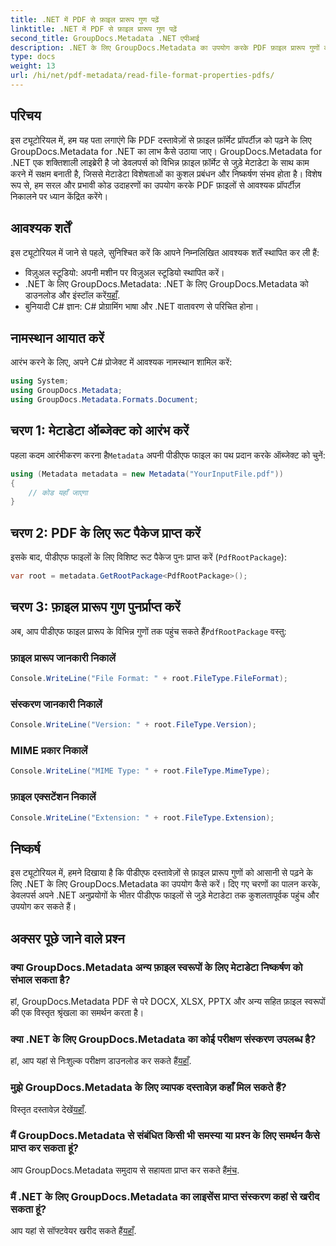 ```yaml
---
title: .NET में PDF से फ़ाइल प्रारूप गुण पढ़ें
linktitle: .NET में PDF से फ़ाइल प्रारूप गुण पढ़ें
second_title: GroupDocs.Metadata .NET एपीआई
description: .NET के लिए GroupDocs.Metadata का उपयोग करके PDF फ़ाइल प्रारूप गुणों को निकालने का तरीका जानें। सरल C# के साथ मेटाडेटा प्रबंधन में गोता लगाएँ।
type: docs
weight: 13
url: /hi/net/pdf-metadata/read-file-format-properties-pdfs/
---
```

## परिचय
इस ट्यूटोरियल में, हम यह पता लगाएंगे कि PDF दस्तावेज़ों से फ़ाइल फ़ॉर्मेट प्रॉपर्टीज़ को पढ़ने के लिए GroupDocs.Metadata for .NET का लाभ कैसे उठाया जाए। GroupDocs.Metadata for .NET एक शक्तिशाली लाइब्रेरी है जो डेवलपर्स को विभिन्न फ़ाइल फ़ॉर्मेट से जुड़े मेटाडेटा के साथ काम करने में सक्षम बनाती है, जिससे मेटाडेटा विशेषताओं का कुशल प्रबंधन और निष्कर्षण संभव होता है। विशेष रूप से, हम सरल और प्रभावी कोड उदाहरणों का उपयोग करके PDF फ़ाइलों से आवश्यक प्रॉपर्टीज़ निकालने पर ध्यान केंद्रित करेंगे।
## आवश्यक शर्तें
इस ट्यूटोरियल में जाने से पहले, सुनिश्चित करें कि आपने निम्नलिखित आवश्यक शर्तें स्थापित कर ली हैं:
- विज़ुअल स्टूडियो: अपनी मशीन पर विज़ुअल स्टूडियो स्थापित करें।
-  .NET के लिए GroupDocs.Metadata: .NET के लिए GroupDocs.Metadata को डाउनलोड और इंस्टॉल करें[यहाँ](https://releases.groupdocs.com/metadata/net/).
- बुनियादी C# ज्ञान: C# प्रोग्रामिंग भाषा और .NET वातावरण से परिचित होना।

## नामस्थान आयात करें
आरंभ करने के लिए, अपने C# प्रोजेक्ट में आवश्यक नामस्थान शामिल करें:
```csharp
using System;
using GroupDocs.Metadata;
using GroupDocs.Metadata.Formats.Document;
```
## चरण 1: मेटाडेटा ऑब्जेक्ट को आरंभ करें
 पहला कदम आरंभीकरण करना है`Metadata` अपनी पीडीएफ फाइल का पथ प्रदान करके ऑब्जेक्ट को चुनें:
```csharp
using (Metadata metadata = new Metadata("YourInputFile.pdf"))
{
    // कोड यहाँ जाएगा
}
```
## चरण 2: PDF के लिए रूट पैकेज प्राप्त करें
इसके बाद, पीडीएफ फाइलों के लिए विशिष्ट रूट पैकेज पुनः प्राप्त करें (`PdfRootPackage`):
```csharp
var root = metadata.GetRootPackage<PdfRootPackage>();
```
## चरण 3: फ़ाइल प्रारूप गुण पुनर्प्राप्त करें
 अब, आप पीडीएफ फाइल प्रारूप के विभिन्न गुणों तक पहुंच सकते हैं`PdfRootPackage` वस्तु:
### फ़ाइल प्रारूप जानकारी निकालें
```csharp
Console.WriteLine("File Format: " + root.FileType.FileFormat);
```
### संस्करण जानकारी निकालें
```csharp
Console.WriteLine("Version: " + root.FileType.Version);
```
### MIME प्रकार निकालें
```csharp
Console.WriteLine("MIME Type: " + root.FileType.MimeType);
```
### फ़ाइल एक्सटेंशन निकालें
```csharp
Console.WriteLine("Extension: " + root.FileType.Extension);
```

## निष्कर्ष
इस ट्यूटोरियल में, हमने दिखाया है कि पीडीएफ दस्तावेज़ों से फ़ाइल प्रारूप गुणों को आसानी से पढ़ने के लिए .NET के लिए GroupDocs.Metadata का उपयोग कैसे करें। दिए गए चरणों का पालन करके, डेवलपर्स अपने .NET अनुप्रयोगों के भीतर पीडीएफ फाइलों से जुड़े मेटाडेटा तक कुशलतापूर्वक पहुंच और उपयोग कर सकते हैं।

## अक्सर पूछे जाने वाले प्रश्न
### क्या GroupDocs.Metadata अन्य फ़ाइल स्वरूपों के लिए मेटाडेटा निष्कर्षण को संभाल सकता है?
हां, GroupDocs.Metadata PDF से परे DOCX, XLSX, PPTX और अन्य सहित फ़ाइल स्वरूपों की एक विस्तृत श्रृंखला का समर्थन करता है।
### क्या .NET के लिए GroupDocs.Metadata का कोई परीक्षण संस्करण उपलब्ध है?
 हां, आप यहां से निःशुल्क परीक्षण डाउनलोड कर सकते हैं[यहाँ](https://releases.groupdocs.com/).
### मुझे GroupDocs.Metadata के लिए व्यापक दस्तावेज़ कहाँ मिल सकते हैं?
 विस्तृत दस्तावेज़ देखें[यहाँ](https://reference.groupdocs.com/metadata/net/).
### मैं GroupDocs.Metadata से संबंधित किसी भी समस्या या प्रश्न के लिए समर्थन कैसे प्राप्त कर सकता हूं?
 आप GroupDocs.Metadata समुदाय से सहायता प्राप्त कर सकते हैं[मंच](https://forum.groupdocs.com/c/metadata/14).
### मैं .NET के लिए GroupDocs.Metadata का लाइसेंस प्राप्त संस्करण कहां से खरीद सकता हूं?
 आप यहां से सॉफ्टवेयर खरीद सकते हैं[यहाँ](https://purchase.groupdocs.com/buy).